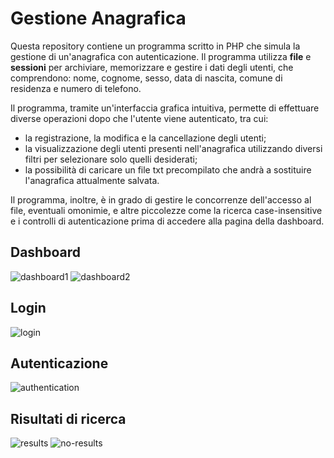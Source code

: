 # Gestione Anagrafica
Questa repository contiene un programma scritto in PHP che simula la gestione di un'anagrafica con autenticazione. Il programma utilizza **file** e **sessioni** per archiviare, memorizzare e gestire i dati degli utenti, che comprendono: nome, cognome, sesso, data di nascita, comune di residenza e numero di telefono.

Il programma, tramite un'interfaccia grafica intuitiva, permette di effettuare diverse operazioni dopo che l'utente viene autenticato, tra cui:
- la registrazione, la modifica e la cancellazione degli utenti;
- la visualizzazione degli utenti presenti nell'anagrafica utilizzando diversi filtri per selezionare solo quelli desiderati;
- la possibilità di caricare un file txt precompilato che andrà a sostituire l'anagrafica attualmente salvata.

Il programma, inoltre, è in grado di gestire le concorrenze dell'accesso al file, eventuali omonimie, e altre piccolezze come la ricerca case-insensitive e i controlli di autenticazione prima di accedere alla pagina della dashboard.

## Dashboard
![dashboard1](https://user-images.githubusercontent.com/79053058/234019903-cf4024e7-7a90-4676-af1f-c55583724629.png)
![dashboard2](https://user-images.githubusercontent.com/79053058/234019908-54ff177d-788b-4249-9bd9-951c284a3d0f.png)

## Login
![login](https://user-images.githubusercontent.com/79053058/234020014-4d62ab01-0f5c-426e-beb6-50bd1d6e003b.png)

## Autenticazione
![authentication](https://user-images.githubusercontent.com/79053058/234020084-820f4d6b-1b66-432c-af1e-8a6dfa7dd0f0.png)

## Risultati di ricerca
![results](https://user-images.githubusercontent.com/79053058/234020128-846eba13-7784-43df-ac88-d4fc2922c4d1.png)
![no-results](https://user-images.githubusercontent.com/79053058/234020133-6d776f18-17f7-4f1f-869c-ae40ad62a983.png)
